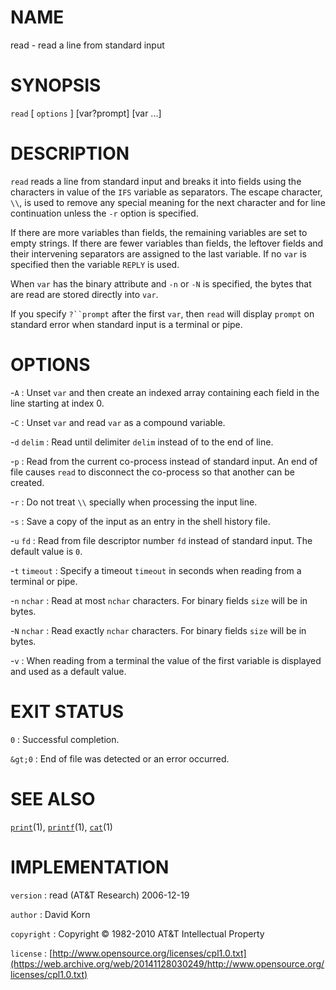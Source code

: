 # NAME

read - read a line from standard input

# SYNOPSIS

`read` \[ `options` \] \[var?prompt\] \[var ...\]

# DESCRIPTION

`read` reads a line from standard input and breaks it into fields
using the characters in value of the `IFS` variable as separators. The
escape character, `\\`, is used to remove any special meaning for the
next character and for line continuation unless the `-r` option is
specified.

If there are more variables than fields, the remaining variables are set
to empty strings. If there are fewer variables than fields, the leftover
fields and their intervening separators are assigned to the last
variable. If no `var` is specified then the variable `REPLY` is used.

When `var` has the binary attribute and `-n` or `-N` is specified,
the bytes that are read are stored directly into `var`.

If you specify `?``prompt` after the first `var`, then `read` will
display `prompt` on standard error when standard input is a terminal or
pipe.

# OPTIONS

-`A`
: Unset `var` and then create an indexed array containing each field
    in the line starting at index 0.

-`C`
: Unset `var` and read `var` as a compound variable.

-`d` `delim`
: Read until delimiter `delim` instead of to the end of line.

-`p`
: Read from the current co-process instead of standard input. An end
    of file causes `read` to disconnect the co-process so that another
    can be created.

-`r`
: Do not treat `\\` specially when processing the input line.

-`s`
: Save a copy of the input as an entry in the shell history file.

-`u` `fd`
: Read from file descriptor number `fd` instead of standard input. The
    default value is `0`.

-`t` `timeout`
: Specify a timeout `timeout` in seconds when reading from a terminal
    or pipe.

-`n` `nchar`
: Read at most `nchar` characters. For binary fields `size` will be
    in bytes.

-`N` `nchar`
: Read exactly `nchar` characters. For binary fields `size` will be
    in bytes.

-`v`
: When reading from a terminal the value of the first variable is
    displayed and used as a default value.

# EXIT STATUS

`0`
: Successful completion.

`&gt;0`
: End of file was detected or an error occurred.

# SEE ALSO

[`print`](/web/20141128030249/http://www2.research.att.com/~astopen/man/man1/print.html)(1),
[`printf`](/web/20141128030249/http://www2.research.att.com/~astopen/man/man1/printf.html)(1),
[`cat`](/web/20141128030249/http://www2.research.att.com/~astopen/man/man1/cat.html)(1)

# IMPLEMENTATION

`version`
: read (AT&T Research) 2006-12-19

`author`
: David Korn

`copyright`
: Copyright © 1982-2010 AT&T Intellectual Property

`license`
: [http://www.opensource.org/licenses/cpl1.0.txt](https://web.archive.org/web/20141128030249/http://www.opensource.org/licenses/cpl1.0.txt)


